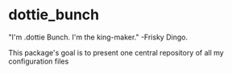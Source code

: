 # dottie_bunch
"I'm .dottie Bunch. I'm the king-maker." -Frisky Dingo.

This package's goal is to present one central repository of all my configuration files
